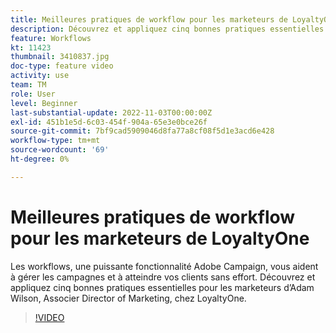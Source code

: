 ```yaml
---
title: Meilleures pratiques de workflow pour les marketeurs de LoyaltyOne
description: Découvrez et appliquez cinq bonnes pratiques essentielles pour les marketeurs d’Adam Wilson, Associer Director of Marketing, chez LoyaltyOne.
feature: Workflows
kt: 11423
thumbnail: 3410837.jpg
doc-type: feature video
activity: use
team: TM
role: User
level: Beginner
last-substantial-update: 2022-11-03T00:00:00Z
exl-id: 451b1e5d-6c03-454f-904a-65e3e0bce26f
source-git-commit: 7bf9cad5909046d8fa77a8cf08f5d1e3acd6e428
workflow-type: tm+mt
source-wordcount: '69'
ht-degree: 0%

---
```


# Meilleures pratiques de workflow pour les marketeurs de LoyaltyOne

Les workflows, une puissante fonctionnalité Adobe Campaign, vous aident à gérer les campagnes et à atteindre vos clients sans effort. Découvrez et appliquez cinq bonnes pratiques essentielles pour les marketeurs d’Adam Wilson, Associer Director of Marketing, chez LoyaltyOne.

>[!VIDEO](https://video.tv.adobe.com/v/3410837?quality=12)
